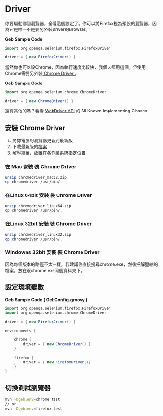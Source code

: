
# Driver
你要驅動哪個瀏覽器，全看這個設定了。你可以將Firefox視為預設的瀏覽器，因為它是唯一不是要另外裝Driver的Browser。

**Geb Sample Code**

```groovy
import org.openqa.selenium.firefox.FirefoxDriver

driver = { new FirefoxDriver() }
```

當然你也可以設Chrome，因為執行速度比較快，我個人都用這個。但使用Chrome需要另外裝[ Chrome Driver ](https://code.google.com/p/selenium/wiki/ChromeDriver)。

**Geb Sample Code**

```groovy
import org.openqa.selenium.chrome.ChromeDriver

driver = { new ChromeDriver() }
```

還有其他的嗎？看看 [WebDriver API](http://selenium.googlecode.com/svn/trunk/docs/api/java/org/openqa/selenium/WebDriver.html) 的 All Known Implementing Classes

## 安裝 Chrome Driver
1. 將你電腦的瀏覽器更新到最新版
2. 下載最新版的[檔案](http://chromedriver.storage.googleapis.com/index.html)
3. 解壓縮後，放置在各作業系統指定位置

### 在 Mac 安裝 裝 Chrome Driver

```bash
unzip chromedriver_mac32.zip
cp chromedriver /usr/bin/.
```

### 在Linux 64bit 安裝 裝 Chrome Driver

```bash
unzip chromedriver_linux64.zip
cp chromedriver /usr/bin/.
```

### 在Linux 32bit 安裝 裝 Chrome Driver

```bash
unzip chromedriver_linux32.zip
cp chromedriver /usr/bin/.
```

### Windowns 32bit 安裝 裝 Chrome Driver

因為每個版本的路徑不太一樣，我建議你直接搜尋chrome.exe，然後把解壓縮的檔案，放在跟chrome.exe同個資料夾下。

## 設定環境變數


**Geb Sample Code ( GebConfig.groovy )**

```groovy
import org.openqa.selenium.firefox.FirefoxDriver
import org.openqa.selenium.chrome.ChromeDriver

driver = { new FirefoxDriver() }

environments {

    chrome {
        driver = { new ChromeDriver() }
    }

    firefox {
        driver = { new FirefoxDriver()}
    }
}
```
## 切換測試瀏覽器

```bash
mvn -Dgeb.env=chrome test
// or
mvn -Dgeb.env=firefox test
```
